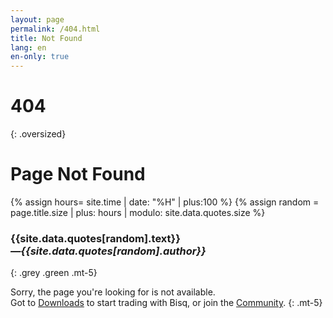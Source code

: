 ```yaml
---
layout: page
permalink: /404.html
title: Not Found
lang: en
en-only: true
---
```


# 404
{: .oversized}

# Page Not Found

{% assign hours= site.time | date: "%H" | plus:100 %}
{% assign random = page.title.size | plus: hours | modulo: site.data.quotes.size %}
### {{site.data.quotes[random].text}}<br>*—{{site.data.quotes[random].author}}*
{: .grey .green .mt-5}

Sorry, the page you're looking for is not available.
<br>
Got to [Downloads](/downloads) to start trading with Bisq, or join the [Community](/community).
{: .mt-5}
